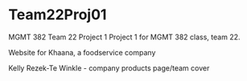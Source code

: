 # Team22Proj01
MGMT 382 Team 22 Project 1
Project 1 for MGMT 382 class, team 22. 

Website for Khaana, a foodservice company

Kelly Rezek-Te Winkle - company products page/team cover
